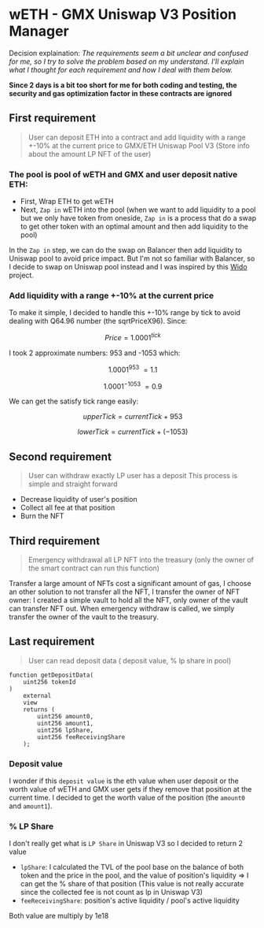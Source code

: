 # wETH - GMX Uniswap V3 Position Manager

Decision explaination: _The requirements seem a bit unclear and confused for me, so I try to solve the problem based on my understand. I'll explain what I thought for each requirement and how I deal with them below._

**Since 2 days is a bit too short for me for both coding and testing, the security and gas optimization factor in these contracts are ignored**

## First requirement

> User can deposit ETH into a contract and add liquidity with a range +-10% at the current
> price to GMX/ETH Uniswap Pool V3 (Store info about the amount LP NFT of the user)

### The pool is pool of wETH and GMX and user deposit native ETH:

-   First, Wrap ETH to get wETH
-   Next, `Zap in` wETH into the pool (when we want to add liquidity to a pool but we only have token from oneside, `Zap in` is a process that do a swap to get other token with an optimal amount and then add liquidity to the pool)

In the `Zap in` step, we can do the swap on Balancer then add liquidity to Uniswap pool to avoid price impact. But I'm not so familiar with Balancer, so I decide to swap on Uniswap pool instead and I was inspired by this [Wido](https://github.com/widolabs/wido-contracts) project.

### Add liquidity with a range +-10% at the current price

To make it simple, I decided to handle this +-10% range by tick to avoid dealing with Q64.96 number (the sqrtPriceX96).
Since:

$$
Price = 1.0001^{tick}
$$

I took 2 approximate numbers: 953 and -1053 which:

$$
1.0001^{953} ~= 1.1
$$

$$
1.0001^{-1053} ~= 0.9
$$

We can get the satisfy tick range easily:

$$
upperTick = currentTick + 953
$$

$$
lowerTick = currentTick + (-1053)
$$

## Second requirement

> User can withdraw exactly LP user has a deposit
> This process is simple and straight forward

-   Decrease liquidity of user's position
-   Collect all fee at that position
-   Burn the NFT

## Third requirement

> Emergency withdrawal all LP NFT into the treasury (only the owner of the smart contract
> can run this function)

Transfer a large amount of NFTs cost a significant amount of gas, I choose an other solution to not transfer all the NFT, I transfer the owner of NFT owner: I created a simple vault to hold all the NFT, only owner of the vault can transfer NFT out. When emergency withdraw is called, we simply transfer the owner of the vault to the treasury.

## Last requirement

> User can read deposit data ( deposit value, % lp share in pool)

```solidity
function getDepositData(
    uint256 tokenId
)
    external
    view
    returns (
        uint256 amount0,
        uint256 amount1,
        uint256 lpShare,
        uint256 feeReceivingShare
    );
```

### Deposit value

I wonder if this `deposit value` is the eth value when user deposit or the worth value of wETH and GMX user gets if they remove that position at the current time. I decided to get the worth value of the position (the `amount0` and `amount1`).

### % LP Share

I don't really get what is `LP Share` in Uniswap V3 so I decided to return 2 value

-   `lpShare`: I calculated the TVL of the pool base on the balance of both token and the price in the pool, and the value of position's liquidity => I can get the % share of that position (This value is not really accurate since the collected fee is not count as lp in Uniswap V3)
-   `feeReceivingShare`: position's active liquidity / pool's active liquidity

Both value are multiply by 1e18

